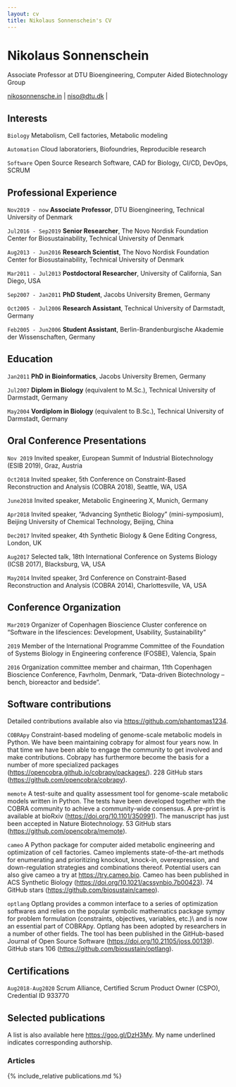 ```yaml
---
layout: cv
title: Nikolaus Sonnenschein's CV
---
```

# Nikolaus Sonnenschein

Associate Professor at DTU Bioengineering, Computer Aided Biotechnology Group

<div id="webaddress">
<a href="nikosonnensche.in">nikosonnensche.in</a>
| <a href="mailto:niso@dtu.dk">niso@dtu.dk</a>
| <a href="https://github.com/phantomas1234"><i class="fa fa-github"></i></a>
<a href="https://twitter.com/phantomas1234"><i class="fa fa-twitter"></i></a>
<a href="https://dk.linkedin.com/in/nikosonnenschein"><i class="fa fa-linkedin"></i></a>
<a href="http://scholar.google.dk/citations?user=8RqKcm0AAAAJ&hl=en"><i class="fa fa-graduation-cap"></i></a>
<a href="mailto:niko.sonnenschein@gmail.com"><i class="fa fa-envelope"></i></a>
</div>

## Interests

`Biology` Metabolism, Cell factories, Metabolic modeling

`Automation` Cloud laboratoriers, Biofoundries, Reproducible research

`Software` Open Source Research Software, CAD for Biology, CI/CD, DevOps, SCRUM

## Professional Experience

`Nov2019 - now`
__Associate Professor__, DTU Bioengineering, Technical University of Denmark

`Jul2016 - Sep2019`
__Senior Researcher__, The Novo Nordisk Foundation Center for Biosustainability, Technical University of Denmark

`Aug2013 - Jun2016`
__Research Scientist__, The Novo Nordisk Foundation Center for Biosustainability, Technical University of Denmark

`Mar2011 - Jul2013`
__Postdoctoral Researcher__, University of California, San Diego, USA

`Sep2007 - Jan2011`
__PhD Student__, Jacobs University Bremen, Germany

`Oct2005 - Jul2006`
__Research Assistant__, Technical University of Darmstadt, Germany

`Feb2005 - Jun2006`
__Student Assistant__, Berlin-Brandenburgische Akademie der Wissenschaften, Germany

## Education

`Jan2011`
__PhD in Bioinformatics__, Jacobs University Bremen, Germany

`Jul2007`
__Diplom in Biology__ (equivalent to M.Sc.), Technical University of Darmstadt, Germany

`May2004`
__Vordiplom in Biology__ (equivalent to B.Sc.), Technical University of Darmstadt, Germany

## Oral Conference Presentations

`Nov 2019`
Invited speaker, European Summit of Industrial Biotechnology (ESIB 2019), Graz, Austria

`Oct2018`
Invited speaker, 5th Conference on Constraint-Based Reconstruction and Analysis (COBRA 2018), Seattle, WA, USA

`June2018`
Invited speaker, Metabolic Engineering X, Munich, Germany

`Apr2018`
Invited speaker, “Advancing Synthetic Biology” (mini-symposium), Beijing University of Chemical Technology, Beijing, China

`Dec2017`
Invited speaker, 4th Synthetic Biology & Gene Editing Congress, London, UK

`Aug2017`
Selected talk, 18th International Conference on Systems Biology (ICSB 2017), Blacksburg, VA, USA

`May2014`
Invited speaker, 3rd Conference on Constraint-Based Reconstruction and Analysis (COBRA 2014), Charlottesville, VA, USA

## Conference Organization

`Mar2019`
Organizer of Copenhagen Bioscience Cluster conference on “Software in the lifesciences: Development, Usability, Sustainability”

`2019`
Member of the International Programme Committee of the Foundation of Systems Biology in Engineering conference (FOSBE), Valencia, Spain

`2016`
Organization committee member and chairman, 11th Copenhagen Bioscience Conference, Favrholm, Denmark, “Data-driven Biotechnology – bench, bioreactor and bedside”. 

## Software contributions

Detailed contributions available also via <https://github.com/phantomas1234>.

`COBRApy`
Constraint-based modeling of genome-scale metabolic models in Python. We have been maintaining cobrapy for almost four years now. In that time we have been able to engage the community to get involved and make contributions. Cobrapy has furthermore become the basis for a number of more specialized packages (<https://opencobra.github.io/cobrapy/packages/>). 228 GitHub stars (<https://github.com/opencobra/cobrapy>).


`memote`
A test-suite and quality assessment tool for genome-scale metabolic models written in Python. The tests have been developed together with the COBRA community to achieve a community-wide consensus. A pre-print is available at bioRxiv (<https://doi.org/10.1101/350991>). The manuscript has just been accepted in Nature Biotechnology. 53 GitHub stars (<https://github.com/opencobra/memote>).


`cameo`
A Python package for computer aided metabolic engineering and optimization of cell factories. Cameo implements state-of-the-art methods for enumerating and prioritizing knockout, knock-in, overexpression, and down-regulation strategies and combinations thereof. Potential users can also give cameo a try at <https://try.cameo.bio>. Cameo has been published in ACS Synthetic Biology (<https://doi.org/10.1021/acssynbio.7b00423>). 74 GitHub stars (<https://github.com/biosustain/cameo>).


`optlang`
Optlang provides a common interface to a series of optimization softwares and relies on the popular symbolic mathematics package sympy for problem formulation (constraints, objectives, variables, etc.)\ and is now an essential part of COBRApy. Optlang has been adopted by researchers in a number of other fields. The tool has been published in the GitHub-based Journal of Open Source Software (<https://doi.org/10.21105/joss.00139>). GitHub stars 106 (<https://github.com/biosustain/optlang>).

## Certifications

`Aug2018-Aug2020`
Scrum Alliance, Certified Scrum Product Owner (CSPO), Credential ID 933770

## Selected publications

A list is also available here <https://goo.gl/DzH3My>. My name underlined indicates corresponding authorship.

### Articles

{% include_relative publications.md %}

<!-- ### Footer

Last updated: October 2019 -->


